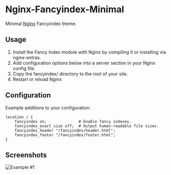 # Nginx-Fancyindex-Minimal

Minimal [Nginx](https://www.nginx.org) Fancyindex theme.

## Usage

1. Install the Fancy Index module with Nginx by compiling it or installing via nginx-extras.
2. Add configuration options below into a server section in your Nginx config file.
3. Copy the fancyindex/ directory to the root of your site.
4. Restart or reload Nginx

## Configuration
Example additions to your configuration.

```
location / {
    fancyindex on;              # Enable fancy indexes.
    fancyindex_exact_size off;  # Output human-readable file sizes.
    fancyindex_header "/fancyindex/header.html";
    fancyindex_footer "/fancyindex/footer.html";
}
```

## Screenshots

![Example #1](http://i.imgur.com/5eHmJMo.png)